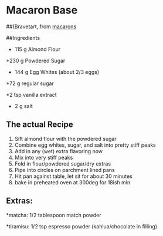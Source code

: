 # Macaron Base 
##(Bravetart, from [macarons](https://www.epicurious.com/recipes/member/views/french-macaron-brave-tart-579f7ac6437fcffe02f7233d)

##Ingredients
* 115 g Almond Flour

*230 g Powdered Sugar

* 144 g Egg Whites (about 2/3 eggs)

*72 g regular sugar

*2 tsp vanilla extract

* 2 g salt

## The actual Recipe
1. Sift almond flour with the powdered sugar
2. Combine egg whites, sugar, and salt into pretty stiff peaks 
3. Add in any (wet) extra flavoring now
4. Mix into very stiff peaks
5. Fold in flour/powdered sugar/dry extras 
6. Pipe into circles on parchment lined pans
7. Hit pan against table, let sit for about 30 minutes
8. bake in preheated oven at 300deg for 18ish min

## Extras: 
*matcha: 1/2 tablespoon match powder


*tiramisu:  1/2 tsp espresso powder (kahlua/chocolate in filling)
